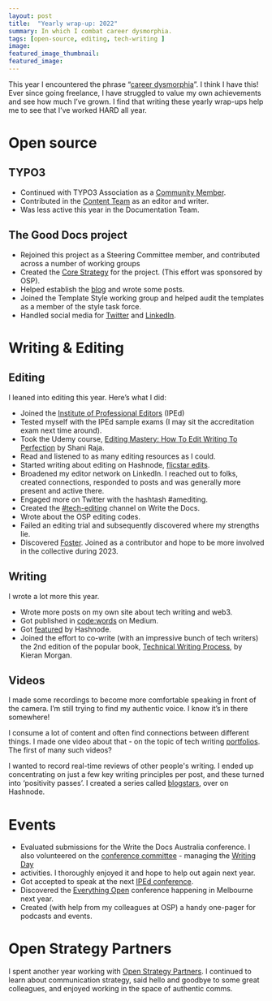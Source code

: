 ```yaml
---
layout: post
title:  "Yearly wrap-up: 2022"
summary: In which I combat career dysmorphia.
tags: [open-source, editing, tech-writing ]
image:  
featured_image_thumbnail: 
featured_image: 
---
```


This year I encountered the phrase “[career dysmorphia](https://leadersayswhat.com/2015/10/when-is-impostor-syndrome-actually-career-dysmorphia/)”. I think 
I have this! Ever since going freelance, I have struggled to value my own achievements and see how much I’ve grown. I find that writing these yearly wrap-ups help 
me to see that I’ve worked HARD all year. 


# Open source

## TYPO3

* Continued with TYPO3 Association as a [Community Member](https://typo3.org/project/association/membership).
* Contributed in the [Content Team](https://typo3.org/community/teams/content) as an editor and writer. 
* Was less active this year in the Documentation Team.

## The Good Docs project

* Rejoined this project as a Steering Committee member, and contributed across a number of working groups
* Created the [Core Strategy](https://gitlab.com/tgdp/governance/-/blob/main/Core_Strategy.md) for the project. (This effort was sponsored by OSP).
* Helped establish the [blog](https://thegooddocsproject.dev/blog/) and wrote some posts.
* Joined the Template Style working group and helped audit the templates as a member of the style task force. 
* Handled social media for [Twitter](https://twitter.com/home) and [LinkedIn](https://www.linkedin.com/company/89824113/).

# Writing & Editing

## Editing

I leaned into editing this year. Here’s what I did:

* Joined the [Institute of Professional Editors](https://www.iped-editors.org/) (IPEd)
* Tested myself with the IPEd sample exams (I may sit the accreditation exam next time around).
* Took the Udemy course, [Editing Mastery: How To Edit Writing To Perfection](https://www.udemy.com/course/editing-mastery/) by Shani Raja.
* Read and listened to as many editing resources as I could.
* Started writing about editing on Hashnode, [flicstar edits](https://flicstar.hashnode.dev/).
* Broadened my editor network on LinkedIn. I reached out to folks, created connections, responded to posts and was generally more present and active there.
* Engaged more on Twitter with the hashtash #amediting.
* Created the [#tech-editing](https://writethedocs.slack.com/archives/C03P7JWSYSV) channel on Write the Docs.
* Wrote about the OSP editing codes.
* Failed an editing trial and subsequently discovered where my strengths lie.
* Discovered [Foster](https://www.foster.co/). Joined as a contributor and hope to be more involved in the collective during 2023.

## Writing 

I wrote a lot more this year. 

* Wrote more posts on my own site about tech writing and web3.
* Got published in [code:words](https://medium.com/words-in-tech/tech-writing-listens-to-add-to-your-feed-33577026c1f9) on Medium. 
* Got [featured](https://twitter.com/hashnode/status/1558219283783720960) by Hashnode.
* Joined the effort to co-write (with an impressive bunch of tech writers) the 2nd edition of the popular book, [Technical Writing Process](https://technicalwritingprocess.com/), by Kieran Morgan.

## Videos

I made some recordings to become more comfortable speaking in front of the camera. I’m still trying to find my authentic voice. I know it’s in there somewhere!

I consume a lot of content and often find connections between different things. I made one video about that - on the topic of tech 
writing [portfolios](https://flicstar.com/flicstar-chats-portfolios). The first of many such videos?

I wanted to record real-time reviews of other people's writing. I ended up concentrating on just a few key writing principles per post, and 
these turned into ‘positivity passes’. I created a series called [blogstars](https://flicstar.hashnode.dev/series/blogstar), over on Hashnode.

# Events

* Evaluated submissions for the Write the Docs Australia conference. I also volunteered on the [conference committee](https://www.writethedocs.org/conf/australia/2022/team/) - managing the [Writing Day](https://www.writethedocs.org/conf/australia/2022/writing-day/) 
* activities. I thoroughly enjoyed it and hope to help out again next year.
* Got accepted to speak at the next [IPEd conference](https://www.iped-editors.org/iped-conferences/).
* Discovered the [Everything Open](https://2023.everythingopen.au/) conference happening in Melbourne next year.
* Created (with help from my colleagues at OSP) a handy one-pager for podcasts and events.

# Open Strategy Partners

I spent another year working with [Open Strategy Partners](https://openstrategypartners.com/). I continued to learn about communication strategy, 
said hello and goodbye to some great colleagues, and enjoyed working in the space of authentic comms. 
